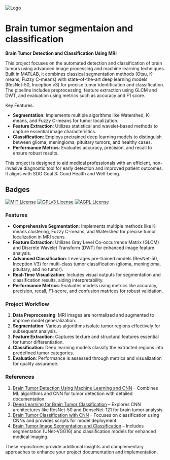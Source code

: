 
![Logo](https://ars.els-cdn.com/content/image/1-s2.0-S2666827021001067-gr6.jpg)

# Brain tumor segmentaion and classification

**Brain Tumor Detection and Classification Using MRI**  

This project focuses on the automated detection and classification of brain tumors using advanced image processing and machine learning techniques. Built in MATLAB, it combines classical segmentation methods (Otsu, K-means, Fuzzy C-means) with state-of-the-art deep learning models (ResNet-50, Inception v3) for precise tumor identification and classification. The pipeline includes preprocessing, feature extraction using GLCM and DWT, and evaluation using metrics such as accuracy and F1 score.  

Key Features:  
- **Segmentation**: Implements multiple algorithms like Watershed, K-means, and Fuzzy C-means for tumor localization.  
- **Feature Extraction**: Utilizes statistical and wavelet-based methods to capture essential image characteristics.  
- **Classification**: Employs pretrained deep learning models to distinguish between glioma, meningioma, pituitary tumors, and healthy cases.  
- **Performance Metrics**: Evaluates accuracy, precision, and recall to ensure robust results.  

This project is designed to aid medical professionals with an efficient, non-invasive diagnostic tool for early detection and improved patient outcomes. It aligns with SDG Goal 3: Good Health and Well-being.

## Badges

[![MIT License](https://img.shields.io/badge/License-MIT-green.svg)](https://choosealicense.com/licenses/mit/)
[![GPLv3 License](https://img.shields.io/badge/License-GPL%20v3-yellow.svg)](https://opensource.org/licenses/)
[![AGPL License](https://img.shields.io/badge/license-AGPL-blue.svg)](http://www.gnu.org/licenses/agpl-3.0)

### Features 
- **Comprehensive Segmentation**: Implements multiple methods like K-means clustering, Fuzzy C-means, and Watershed for precise tumor localization in MRI scans.  
- **Feature Extraction**: Utilizes Gray Level Co-occurrence Matrix (GLCM) and Discrete Wavelet Transform (DWT) for enhanced image feature analysis.  
- **Advanced Classification**: Leverages pre-trained models (ResNet-50, Inception V3) for multi-class tumor classification (glioma, meningioma, pituitary, and no tumor).  
- **Real-Time Visualization**: Includes visual outputs for segmentation and classification results, aiding interpretability.  
- **Performance Metrics**: Evaluates models using metrics like accuracy, precision, recall, F1-score, and confusion matrices for robust validation.  

### Project Workflow  
1. **Data Preprocessing**: MRI images are normalized and augmented to improve model generalization.  
2. **Segmentation**: Various algorithms isolate tumor regions effectively for subsequent analysis.  
3. **Feature Extraction**: Captures texture and structural features essential for tumor differentiation.  
4. **Classification**: Deep learning models classify the extracted regions into predefined tumor categories.  
5. **Evaluation**: Performance is assessed through metrics and visualization for quality assurance.

### References  
1. [Brain Tumor Detection Using Machine Learning and CNN](https://github.com/Sadia-Noor/Brain-Tumor-Detection-using-Machine-Learning-Algorithms-and-Convolutional-Neural-Network) – Combines ML algorithms and CNN for tumor detection with detailed documentation.  
2. [Deep Learning for Brain Tumor Classification](https://github.com/uniyalmanas/Brain-Tumor-detection-using-Deep-Learning) – Explores CNN architectures like ResNet-50 and DenseNet-121 for brain tumor analysis.  
3. [Brain Tumor Classification with CNN](https://github.com/aanyaG8/Brain_Tumor_Classification_with_CNN) – Focuses on classification using CNNs and provides scripts for model deployment.  
4. [Brain Tumor Image Segmentation and Classification](https://github.com/andylow-wl/BrainTumorDetection) – Includes segmentation (UNet-VGG16) and classification models for enhanced medical imaging.  

These repositories provide additional insights and complementary approaches to enhance your project documentation and implementation.
